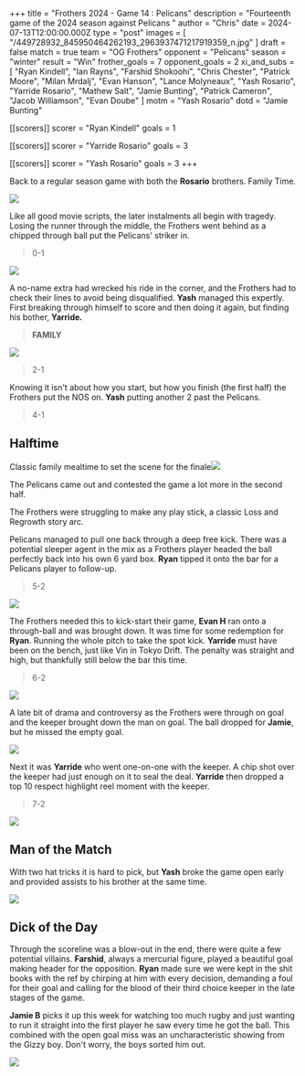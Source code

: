 +++
title = "Frothers 2024 - Game 14 : Pelicans"
description = "Fourteenth game of the 2024 season against Pelicans "
author = "Chris"
date = 2024-07-13T12:00:00.000Z
type = "post"
images = [ "/449728932_845950464262193_2963937471217919359_n.jpg" ]
draft = false
match = true
team = "OG Frothers"
opponent = "Pelicans"
season = "winter"
result = "Win"
frother_goals = 7
opponent_goals = 2
xi_and_subs = [
  "Ryan Kindell",
  "Ian Rayns",
  "Farshid Shokoohi",
  "Chris Chester",
  "Patrick Moore",
  "Milan Mrdalj",
  "Evan Hanson",
  "Lance Molyneaux",
  "Yash Rosario",
  "Yarride Rosario",
  "Mathew Salt",
  "Jamie Bunting",
  "Patrick Cameron",
  "Jacob Williamson",
  "Evan Doube"
]
motm = "Yash Rosario"
dotd = "Jamie Bunting"

[[scorers]]
scorer = "Ryan Kindell"
goals = 1

[[scorers]]
scorer = "Yarride Rosario"
goals = 3

[[scorers]]
scorer = "Yash Rosario"
goals = 3
+++

Back to a regular season game with both the **Rosario** brothers. Family Time.

![](/449728932_845950464262193_2963937471217919359_n.jpg)

Like all good movie scripts, the later instalments all begin with tragedy. Losing the runner through the middle, the Frothers went behind as a chipped through ball put the Pelicans' striker in.

> 0-1

![](/ian-def.jpg)

A no-name extra had wrecked his ride in the corner, and the Frothers had to check their lines to avoid being disqualified. **Yash** managed this expertly. First breaking through himself to score and then doing it again, but finding his bother, **Yarride.**

> **FAMILY**

![](/ball-in-net.jpg)

> 2-1

Knowing it isn't about how you start, but how you finish (the first half) the Frothers put the NOS on. **Yash** putting another 2 past the Pelicans.

> 4-1

## Halftime

Classic family mealtime to set the scene for the finale![](/boysathalf.jpg)

The Pelicans came out and contested the game a lot more in the second half.

The Frothers were struggling to make any play stick, a classic Loss and Regrowth story arc.

Pelicans managed to pull one back through a deep free kick. There was a potential sleeper agent in the mix as a Frothers player headed the ball perfectly back into his own 6 yard box. **Ryan** tipped it onto the bar for a Pelicans player to follow-up.

> 5-2

![](/wall-FK.jpg)

The Frothers needed this to kick-start their game, **Evan H** ran onto a through-ball and was brought down.
It was time for some redemption for **Ryan**. Running the whole pitch to take the spot kick. **Yarride** must have been on the bench, just like Vin in Tokyo Drift. The penalty was straight and high, but thankfully still below the bar this time.

> 6-2

![](/kindle.jpg)

A late bit of drama and controversy as the Frothers were through on goal and the keeper brought down the man on goal. The ball dropped for **Jamie**, but he missed the empty goal.

![](https://media.giphy.com/media/PLkNbzs6HFUjhbNCCP/giphy.gif)

Next it was **Yarride** who went one-on-one with the keeper. A chip shot over the keeper had just enough on it to seal the deal. **Yarride** then dropped a top 10 respect highlight reel moment with the keeper.

> 7-2

![](/yarride-top10-respect.jpg)

## Man of the Match

With two hat tricks it is hard to pick, but **Yash** broke the game open early and provided assists to his brother at the same time.

![](https://media.giphy.com/media/kVANXewUiMFaPDJznl/giphy.gif)

## Dick of the Day

Through the scoreline was a blow-out in the end, there were quite a few potential villains. **Farshid**, always a mercurial figure, played a beautiful goal making header for the opposition. **Ryan** made sure we were kept in the shit books with the ref by chirping at him with every decision, demanding a foul for their goal and calling for the blood of their third choice keeper in the late stages of the game.

**Jamie B** picks it up this week for watching too much rugby and just wanting to run it straight into the first player he saw every time he got the ball. This combined with the open goal miss was an uncharacteristic showing from the Gizzy boy. Don't worry, the boys sorted him out.

![](/bunting-fear.jpg)
